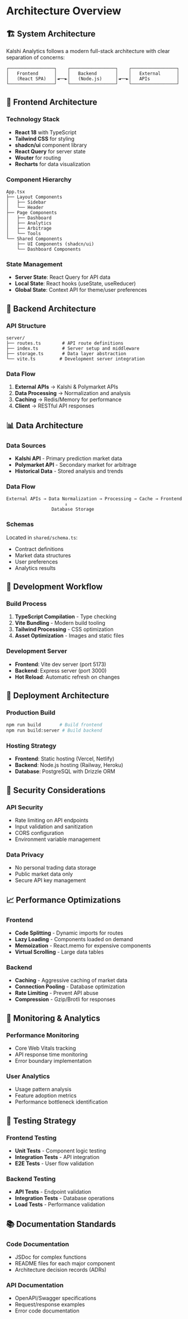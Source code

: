 # Architecture Overview

## 🏗️ System Architecture

Kalshi Analytics follows a modern full-stack architecture with clear separation of concerns:

```
┌─────────────────┐    ┌─────────────────┐    ┌─────────────────┐
│   Frontend      │    │   Backend       │    │   External      │
│   (React SPA)   │◄──►│   (Node.js)     │◄──►│   APIs          │
└─────────────────┘    └─────────────────┘    └─────────────────┘
```

## 📱 Frontend Architecture

### Technology Stack
- **React 18** with TypeScript
- **Tailwind CSS** for styling
- **shadcn/ui** component library
- **React Query** for server state
- **Wouter** for routing
- **Recharts** for data visualization

### Component Hierarchy
```
App.tsx
├── Layout Components
│   ├── Sidebar
│   └── Header
├── Page Components
│   ├── Dashboard
│   ├── Analytics
│   ├── Arbitrage
│   └── Tools
└── Shared Components
    ├── UI Components (shadcn/ui)
    └── Dashboard Components
```

### State Management
- **Server State**: React Query for API data
- **Local State**: React hooks (useState, useReducer)
- **Global State**: Context API for theme/user preferences

## 🔧 Backend Architecture

### API Structure
```
server/
├── routes.ts        # API route definitions
├── index.ts         # Server setup and middleware
├── storage.ts       # Data layer abstraction
└── vite.ts         # Development server integration
```

### Data Flow
1. **External APIs** → Kalshi & Polymarket APIs
2. **Data Processing** → Normalization and analysis
3. **Caching** → Redis/Memory for performance
4. **Client** → RESTful API responses

## 📊 Data Architecture

### Data Sources
- **Kalshi API** - Primary prediction market data
- **Polymarket API** - Secondary market for arbitrage
- **Historical Data** - Stored analysis and trends

### Data Flow
```
External APIs → Data Normalization → Processing → Cache → Frontend
                      ↓
                 Database Storage
```

### Schemas
Located in `shared/schema.ts`:
- Contract definitions
- Market data structures
- User preferences
- Analytics results

## 🔄 Development Workflow

### Build Process
1. **TypeScript Compilation** - Type checking
2. **Vite Bundling** - Modern build tooling
3. **Tailwind Processing** - CSS optimization
4. **Asset Optimization** - Images and static files

### Development Server
- **Frontend**: Vite dev server (port 5173)
- **Backend**: Express server (port 3000)
- **Hot Reload**: Automatic refresh on changes

## 🚀 Deployment Architecture

### Production Build
```bash
npm run build       # Build frontend
npm run build:server # Build backend
```

### Hosting Strategy
- **Frontend**: Static hosting (Vercel, Netlify)
- **Backend**: Node.js hosting (Railway, Heroku)
- **Database**: PostgreSQL with Drizzle ORM

## 🔐 Security Considerations

### API Security
- Rate limiting on API endpoints
- Input validation and sanitization
- CORS configuration
- Environment variable management

### Data Privacy
- No personal trading data storage
- Public market data only
- Secure API key management

## 📈 Performance Optimizations

### Frontend
- **Code Splitting** - Dynamic imports for routes
- **Lazy Loading** - Components loaded on demand
- **Memoization** - React.memo for expensive components
- **Virtual Scrolling** - Large data tables

### Backend
- **Caching** - Aggressive caching of market data
- **Connection Pooling** - Database optimization
- **Rate Limiting** - Prevent API abuse
- **Compression** - Gzip/Brotli for responses

## 🔧 Monitoring & Analytics

### Performance Monitoring
- Core Web Vitals tracking
- API response time monitoring
- Error boundary implementation

### User Analytics
- Usage pattern analysis
- Feature adoption metrics
- Performance bottleneck identification

## 🧪 Testing Strategy

### Frontend Testing
- **Unit Tests** - Component logic testing
- **Integration Tests** - API integration
- **E2E Tests** - User flow validation

### Backend Testing
- **API Tests** - Endpoint validation
- **Integration Tests** - Database operations
- **Load Tests** - Performance validation

## 📚 Documentation Standards

### Code Documentation
- JSDoc for complex functions
- README files for each major component
- Architecture decision records (ADRs)

### API Documentation
- OpenAPI/Swagger specifications
- Request/response examples
- Error code documentation 